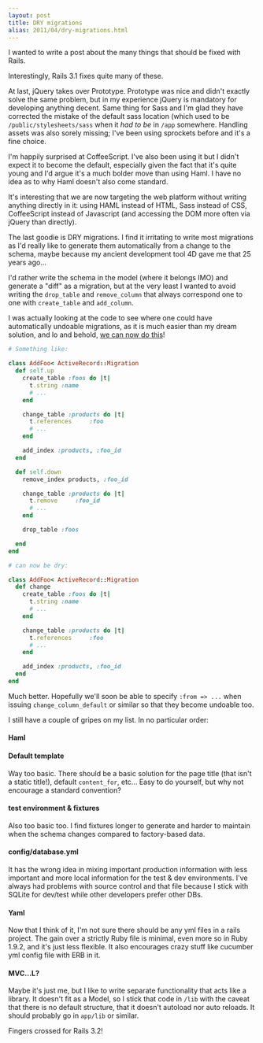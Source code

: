 ```yaml
---
layout: post
title: DRY migrations
alias: 2011/04/dry-migrations.html
---
```


I wanted to write a post about the many things that should be fixed with Rails.

Interestingly, Rails 3.1 fixes quite many of these.

<!-- more -->

At last, jQuery takes over Prototype. Prototype was nice and didn't exactly solve the same problem, but in my experience jQuery is mandatory for developing anything decent. Same thing for Sass and I'm glad they have corrected the mistake of the default sass location (which used to be `/public/stylesheets/sass` when it <span style="font-style:italic;">had to be</span> in `/app` somewhere. Handling assets was also sorely missing; I've been using sprockets before and it's a fine choice.

I'm happily surprised at CoffeeScript. I've also been using it but I didn't expect it to become the default, especially given the fact that it's quite young and I'd argue it's a much bolder move than using Haml. I have no idea as to why Haml doesn't also come standard.

It's interesting that we are now targeting the web platform without writing anything directly in it: using HAML instead of HTML, Sass instead of CSS, CoffeeScript instead of Javascript (and accessing the DOM more often via jQuery than directly).

The last goodie is DRY migrations. I find it irritating to write most migrations as I'd really like to generate them automatically from a change to the schema, maybe because my ancient development tool 4D gave me that 25 years ago...

I'd rather write the schema in the model (where it belongs IMO) and generate a "diff" as a migration, but at the very least I wanted to avoid writing the `drop_table` and `remove_column` that always correspond one to one with `create_table` and `add_column`.

I was actually looking at the code to see where one could have automatically undoable migrations, as it is much easier than my dream solution, and lo and behold, <a href="https://github.com/rails/rails/compare/deff5289474d966bb12a...a4d9b1d3">we can now do this</a>!

``` ruby
# Something like:

class AddFoo< ActiveRecord::Migration
  def self.up
    create_table :foos do |t|
      t.string :name
      # ...
    end

    change_table :products do |t|
      t.references     :foo
      # ...
    end

    add_index :products, :foo_id
  end

  def self.down
    remove_index products, :foo_id

    change_table :products do |t|
      t.remove     :foo_id
      # ...
    end

    drop_table :foos

  end
end

# can now be dry:

class AddFoo< ActiveRecord::Migration
  def change
    create_table :foos do |t|
      t.string :name
      # ...
    end

    change_table :products do |t|
      t.references     :foo
      # ...
    end

    add_index :products, :foo_id
  end
end
```

Much better. Hopefully we'll soon be able to specify `:from => ...` when issuing `change_column_default` or similar so that they become undoable too.

I still have a couple of gripes on my list. In no particular order:

#### Haml

#### Default template

Way too basic. There should be a basic solution for the page title (that isn't a static title!), default `content_for`, etc... Easy to do yourself, but why not encourage a standard convention?

#### test environment & fixtures

Also too basic too. I find fixtures longer to generate and harder to maintain when the schema changes compared to factory-based data.

#### config/database.yml

It has the wrong idea in mixing important production information with less important and more local information for the test & dev environments. I've always had problems with source control and that file because I stick with SQLite for dev/test while other developers prefer other DBs.

#### Yaml

Now that I think of it, I'm not sure there should be any yml files in a rails project. The gain over a strictly Ruby file is minimal, even more so in Ruby 1.9.2, and it's just less flexible. It also encourages crazy stuff like cucumber yml config file with ERB in it.

#### MVC...L?

Maybe it's just me, but I like to write separate functionality that acts like a library. It doesn't fit as a Model, so I stick that code in `/lib` with the caveat that there is no default structure, that it doesn't autoload nor auto reloads. It should probably go in `app/lib` or similar.

Fingers crossed for Rails 3.2!

